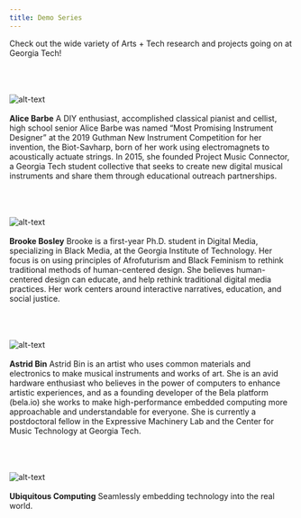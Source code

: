 ```yaml
---
title: Demo Series
---
```

Check out the wide variety of Arts + Tech research and projects going on at Georgia Tech!
<br/><br/>
<br/><br/>

![alt-text](../assets/people/alice.jpg#profile)
<br/><br/>
**Alice Barbe** A DIY enthusiast, accomplished classical pianist and cellist, high school senior Alice Barbe was named “Most Promising Instrument Designer” at the 2019 Guthman New Instrument Competition for her invention, the Biot-Savharp, born of her work using electromagnets to acoustically actuate strings. In 2015, she founded Project Music Connector, a Georgia Tech student collective that seeks to create new digital musical instruments and share them through educational outreach partnerships.
<br/><br/>
<br/><br/>

![alt-text](../assets/people/brooke.jpg#profile)
<br/><br/>
**Brooke Bosley** Brooke is a first-year Ph.D. student in Digital Media, specializing in Black Media, at the Georgia Institute of Technology. Her focus is on using principles of Afrofuturism and Black Feminism to rethink traditional methods of human-centered design. She believes human-centered design can educate, and help rethink traditional digital media practices. Her work centers around interactive narratives, education, and social justice.
<br/><br/>
<br/><br/>

![alt-text](../assets/people/astrid.jpg#profile)
<br/><br/>
**Astrid Bin** Astrid Bin is an artist who uses common materials and electronics to make musical instruments and works of art. She is an avid hardware enthusiast who believes in the power of computers to enhance artistic experiences, and as a founding developer of the Bela platform (bela.io) she works to make high-performance embedded computing more approachable and understandable for everyone. She is currently a postdoctoral fellow in the Expressive Machinery Lab and the Center for Music Technology at Georgia Tech.
<br/><br/>
<br/><br/>

![alt-text](../assets/people/uc.png#profile)
<br/><br/>
**Ubiquitous Computing** Seamlessly embedding technology into the real world.
